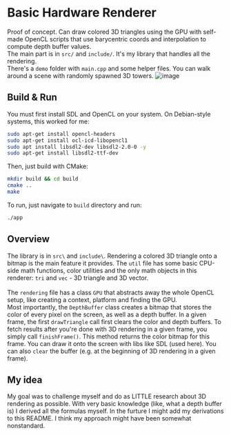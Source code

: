 # Basic Hardware Renderer
Proof of concept. Can draw colored 3D triangles using the GPU with self-made OpenCL scripts that use barycentric coords and interpolation to compute depth buffer values. \
The main part is in ```src/``` and ```include/```. It's my library that handles all the rendering.\
There's a ```demo``` folder with ```main.cpp``` and some helper files. You can walk around a scene with randomly spawned 3D towers.
![image](https://github.com/user-attachments/assets/35dde0e4-a13f-437c-a290-200cabee1cc4)
## Build & Run
You must first install SDL and OpenCL on your system. On Debian-style systems, this worked for me:
```bash
sudo apt-get install opencl-headers
sudo apt-get install ocl-icd-libopencl1
sudo apt install libsdl2-dev libsdl2-2.0-0 -y
sudo apt-get install libsdl2-ttf-dev
```
Then, just build with CMake:
```bash
mkdir build && cd build
cmake ..
make
```
To run, just navigate to ```build``` directory and run:
```bash
./app 
```
## Overview
The library is in ```src\``` and ```include\```. Rendering a colored 3D triangle onto a bitmap is the main feature it provides. The ```util``` file has some basic CPU-side math functions, color utilities and the only math objects in this renderer: ```tri``` and ```vec``` - 3D triangle and 3D vector. <br><br>
The ```rendering``` file has a class ```GPU``` that abstracts away the whole OpenCL setup, like creating a context, platform and finding the GPU. <br> Most importantly, the ```DepthBuffer``` class creates a bitmap that stores the color of every pixel on the screen, as well as a depth buffer. In a given frame, the first ```drawTriangle``` call first clears the color and depth buffers. To fetch results after you're done with 3D rendering in a given frame, you simply call ```finishFrame()```. This method returns the color bitmap for this frame. You can draw it onto the screen with libs like SDL (used here). You can also ```clear``` the buffer (e.g. at the beginning of 3D rendering in a given frame).
## My idea
My goal was to challenge myself and do as LITTLE research about 3D rendering as possible. With very basic knowledge (like, what a depth buffer is) I derived all the formulas myself. In the furture I might add my derivations to this README. I think my approach might have been somewhat nonstandard. <br><br>
